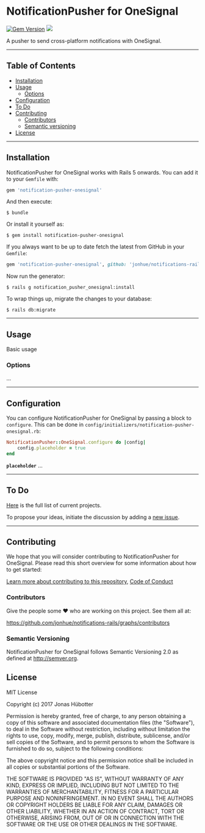 # NotificationPusher for OneSignal

[![Gem Version](https://badge.fury.io/rb/notification-pusher-onesignal.svg)](https://badge.fury.io/rb/notification-pusher-onesignal) <img src="https://travis-ci.org/jonhue/notifications-rails.svg?branch=master" />

A pusher to send cross-platform notifications with OneSignal.

---

## Table of Contents

* [Installation](#installation)
* [Usage](#usage)
    * [Options](#options)
* [Configuration](#configuration)
* [To Do](#to-do)
* [Contributing](#contributing)
    * [Contributors](#contributors)
    * [Semantic versioning](#semantic-versioning)
* [License](#license)

---

## Installation

NotificationPusher for OneSignal works with Rails 5 onwards. You can add it to your `Gemfile` with:

```ruby
gem 'notification-pusher-onesignal'
```

And then execute:

    $ bundle

Or install it yourself as:

    $ gem install notification-pusher-onesignal

If you always want to be up to date fetch the latest from GitHub in your `Gemfile`:

```ruby
gem 'notification-pusher-onesignal', github: 'jonhue/notifications-rails/tree/master/notification-pusher/notification-pusher-onesignal'
```

Now run the generator:

    $ rails g notification_pusher_onesignal:install

To wrap things up, migrate the changes to your database:

    $ rails db:migrate

---

## Usage

Basic usage

### Options

...

---

## Configuration

You can configure NotificationPusher for OneSignal by passing a block to `configure`. This can be done in `config/initializers/notification-pusher-onesignal.rb`:

```ruby
NotificationPusher::OneSignal.configure do |config|
    config.placeholder = true
end
```

**`placeholder`** ...

---

## To Do

[Here](https://github.com/jonhue/notifications-rails/projects/7) is the full list of current projects.

To propose your ideas, initiate the discussion by adding a [new issue](https://github.com/jonhue/notifications-rails/issues/new).

---

## Contributing

We hope that you will consider contributing to NotificationPusher for OneSignal. Please read this short overview for some information about how to get started:

[Learn more about contributing to this repository](https://github.com/jonhue/notifications-rails/blob/master/CONTRIBUTING.md), [Code of Conduct](https://github.com/jonhue/notifications-rails/blob/master/CODE_OF_CONDUCT.md)

### Contributors

Give the people some :heart: who are working on this project. See them all at:

https://github.com/jonhue/notifications-rails/graphs/contributors

### Semantic Versioning

NotificationPusher for OneSignal follows Semantic Versioning 2.0 as defined at http://semver.org.

## License

MIT License

Copyright (c) 2017 Jonas Hübotter

Permission is hereby granted, free of charge, to any person obtaining a copy
of this software and associated documentation files (the "Software"), to deal
in the Software without restriction, including without limitation the rights
to use, copy, modify, merge, publish, distribute, sublicense, and/or sell
copies of the Software, and to permit persons to whom the Software is
furnished to do so, subject to the following conditions:

The above copyright notice and this permission notice shall be included in all
copies or substantial portions of the Software.

THE SOFTWARE IS PROVIDED "AS IS", WITHOUT WARRANTY OF ANY KIND, EXPRESS OR
IMPLIED, INCLUDING BUT NOT LIMITED TO THE WARRANTIES OF MERCHANTABILITY,
FITNESS FOR A PARTICULAR PURPOSE AND NONINFRINGEMENT. IN NO EVENT SHALL THE
AUTHORS OR COPYRIGHT HOLDERS BE LIABLE FOR ANY CLAIM, DAMAGES OR OTHER
LIABILITY, WHETHER IN AN ACTION OF CONTRACT, TORT OR OTHERWISE, ARISING FROM,
OUT OF OR IN CONNECTION WITH THE SOFTWARE OR THE USE OR OTHER DEALINGS IN THE
SOFTWARE.
